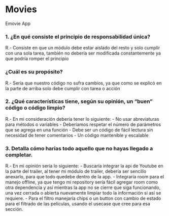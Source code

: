 # Movies
Emovie App

### 1. ¿En qué consiste el principio de responsabilidad única?
R.- Consiste en que un módulo debe estar aislado del resto y solo cumplir con una sola tarea, también no debería ser modificada constantemente ya que podría romper el principio
   ### ¿Cuál es su propósito?
R.- Sería que nuestro código no sufra cambios, ya que como se explicó en la parte de arriba solo debe cumplir con tarea o acción
### 2. ¿Qué características tiene, según su opinión, un “buen” código o código limpio?
R.- En mi consideración debería tener lo siguiente:
    - No usar abreviaturas para métodos o variables
    - Deberíamos respetar el número de parámetros que se agrega en una función
    - Debe ser un código de fácil lectura sin necesidad de tener comentarios
    - Un código mantenible y escalable
### 3. Detalla cómo harías todo aquello que no hayas llegado a completar.
R.- En mi opinión sería lo siguiente: 
    - Buscaría integrar la api de Youtube en la parte del trailer, al tener mi módulo de trailer, debería ser sencillo anexarlo, para que todo quedebe dentro de la app.
    - Integraría room para el manejo offline, ya que tengo mi repository sería fácil agregar room como otra dependencia y así mientras la app no se cierre que siga funcionando, una vez cerrada o abierta nuevamente limpiar todo la información si así se requiere.
    - Para el filtro manejaría chips o un button con cambio de estado para el filtrado de las películas, usando el usecase que cree para esa sección.

